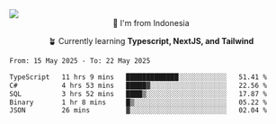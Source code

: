 
<img align = "center" src="https://readme-typing-svg.herokuapp.com?font=Fira+Code&size=25&pause=1000&color=00F713&center=true&vCenter=true&random=false&width=850&height=70&lines=Hi+There+%F0%9F%91%8B%2C+Im+Julian+Caesar;"/>
<br>

<div align = "center">
  📌 I'm from Indonesia
  
  🪴 Currently learning **Typescript, NextJS, and Tailwind**
</div>

<!--START_SECTION:waka-->

```txt
From: 15 May 2025 - To: 22 May 2025

TypeScript   11 hrs 9 mins   █████████████░░░░░░░░░░░░   51.41 %
C#           4 hrs 53 mins   █████▓░░░░░░░░░░░░░░░░░░░   22.56 %
SQL          3 hrs 52 mins   ████▒░░░░░░░░░░░░░░░░░░░░   17.87 %
Binary       1 hr 8 mins     █▒░░░░░░░░░░░░░░░░░░░░░░░   05.22 %
JSON         26 mins         ▓░░░░░░░░░░░░░░░░░░░░░░░░   02.04 %
```

<!--END_SECTION:waka-->
